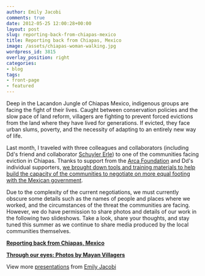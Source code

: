 ```yaml
---
author: Emily Jacobi
comments: true
date: 2012-05-25 12:00:28+00:00
layout: post
slug: reporting-back-from-chiapas-mexico
title: Reporting back from Chiapas, Mexico
image: /assets/chiapas-woman-walking.jpg
wordpress_id: 3815
overlay_position: right
categories:
- blog
tags:
- front-page
- featured
---
```


Deep in the Lacandon Jungle of Chiapas Mexico, indigenous groups are facing the fight of their lives. Caught between conservation policies and the slow pace of land reform, villagers are fighting to prevent forced evictions from the land where they have lived for generations. If evicted, they face urban slums, poverty, and the necessity of adapting to an entirely new way of life.

Last month, I traveled with three colleagues and collaborators (including Dd's friend and collaborator [Schuyler Erle](https://twitter.com/#!/schuyler)) to one of the communities facing eviction in Chiapas. Thanks to support from the [Arca Foundation](http://www.arcafoundation.org/) and Dd's individual supporters, [we brought down tools and training materials to help build the capacity of the communities to negotiate on more equal footing with the Mexican government](http://digital-democracy.org/2012/03/22/urgent-action-to-prevent-forced-evictions/).


Due to the complexity of the current negotiations, we must currently obscure some details such as the names of people and places where we worked, and the circumstances of the threat the communities are facing. However, we do have permission to share photos and details of our work in the following two slideshows. Take a look, share your thoughts, and stay tuned this summer as we continue to share media produced by the local communities themselves.





**[Reporting back from Chiapas, Mexico](http://www.slideshare.net/emjacobi/reporting-back-from-chiapas-mexico)**








**[Through our eyes: Photos by Mayan Villagers](http://www.slideshare.net/emjacobi/through-our-eyes-photos-by-mayan-villagers)**

View more [presentations](http://www.slideshare.net/) from [Emily Jacobi](http://www.slideshare.net/emjacobi)
